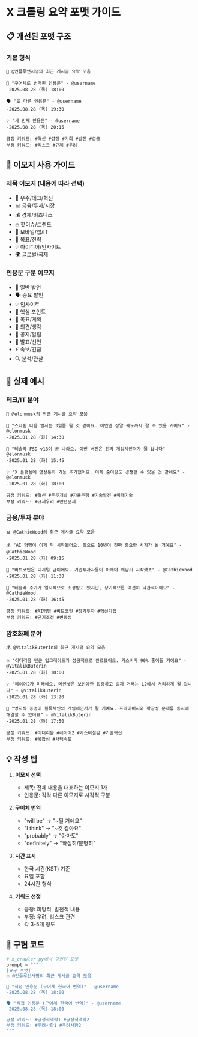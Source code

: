 # X 크롤링 요약 포맷 가이드

## 📋 개선된 포맷 구조

### 기본 형식
```
🚀 @인플루언서명의 최근 게시글 요약 모음

💬 "구어체로 번역된 인용문" - @username
-2025.08.28 (목) 18:00

🗣️ "또 다른 인용문" - @username
-2025.08.28 (목) 19:30

💡 "세 번째 인용문" - @username
-2025.08.28 (목) 20:15

긍정 키워드: #혁신 #성장 #기회 #발전 #성공
부정 키워드: #리스크 #규제 #우려
```

## 🎨 이모지 사용 가이드

### 제목 이모지 (내용에 따라 선택)
- 🚀 우주/테크/혁신
- 📊 금융/투자/시장
- 💰 경제/비즈니스
- 🔥 핫이슈/트렌드
- 📱 모바일/앱/IT
- 🎯 목표/전략
- 💡 아이디어/인사이트
- 🌍 글로벌/국제

### 인용문 구분 이모지
- 💬 일반 발언
- 🗣️ 중요 발언
- 💡 인사이트
- 📌 핵심 포인트
- 🎯 목표/계획
- 💭 의견/생각
- 🔔 공지/알림
- 📢 발표/선언
- ⚡ 속보/긴급
- 🔍 분석/관찰

## 📝 실제 예시

### 테크/IT 분야
```
🚀 @elonmusk의 최근 게시글 요약 모음

💬 "스타쉽 다음 발사는 3월쯤 될 것 같아요. 이번엔 정말 궤도까지 갈 수 있을 거예요" - @elonmusk
-2025.01.28 (화) 14:30

🎯 "테슬라 FSD v13이 곧 나와요. 이번 버전은 진짜 게임체인저가 될 겁니다" - @elonmusk
-2025.01.28 (화) 15:45

💡 "X 플랫폼에 영상통화 기능 추가했어요. 이제 줌이랑도 경쟁할 수 있을 것 같네요" - @elonmusk
-2025.01.28 (화) 18:00

긍정 키워드: #혁신 #우주개발 #자율주행 #기술발전 #미래기술
부정 키워드: #규제우려 #안전문제
```

### 금융/투자 분야
```
📊 @CathieWood의 최근 게시글 요약 모음

💰 "AI 혁명이 이제 막 시작됐어요. 앞으로 10년이 진짜 중요한 시기가 될 거예요" - @CathieWood
-2025.01.28 (화) 09:15

📌 "비트코인은 디지털 금이에요. 기관투자자들이 이제야 깨닫기 시작했죠" - @CathieWood
-2025.01.28 (화) 11:30

🎯 "테슬라 주가가 일시적으로 조정받고 있지만, 장기적으론 여전히 낙관적이에요" - @CathieWood
-2025.01.28 (화) 16:45

긍정 키워드: #AI혁명 #비트코인 #장기투자 #혁신기업
부정 키워드: #단기조정 #변동성
```

### 암호화폐 분야
```
💰 @VitalikButerin의 최근 게시글 요약 모음

🔥 "이더리움 덴쿤 업그레이드가 성공적으로 완료됐어요. 가스비가 90% 줄어들 거예요" - @VitalikButerin
-2025.01.28 (화) 10:00

💡 "레이어2가 미래예요. 메인넷은 보안에만 집중하고 실제 거래는 L2에서 처리하게 될 겁니다" - @VitalikButerin
-2025.01.28 (화) 13:20

🎯 "영지식 증명이 블록체인의 게임체인저가 될 거예요. 프라이버시와 확장성 문제를 동시에 해결할 수 있어요" - @VitalikButerin
-2025.01.28 (화) 17:50

긍정 키워드: #이더리움 #레이어2 #가스비절감 #기술혁신
부정 키워드: #복잡성 #채택속도
```

## 💡 작성 팁

1. **이모지 선택**
   - 제목: 전체 내용을 대표하는 이모지 1개
   - 인용문: 각각 다른 이모지로 시각적 구분

2. **구어체 번역**
   - "will be" → "~될 거예요"
   - "I think" → "~것 같아요"
   - "probably" → "아마도"
   - "definitely" → "확실히/분명히"

3. **시간 표시**
   - 한국 시간(KST) 기준
   - 요일 포함
   - 24시간 형식

4. **키워드 선정**
   - 긍정: 희망적, 발전적 내용
   - 부정: 우려, 리스크 관련
   - 각 3-5개 정도

## 🚀 구현 코드

```python
# x_crawler.py에서 구현된 포맷
prompt = """
[요구 포맷]
🔥 @인플루언서명의 최근 게시글 요약 모음

💬 "직접 인용문 (구어체 한국어 번역)" - @username
-2025.08.28 (목) 18:00

🗣️ "직접 인용문 (구어체 한국어 번역)" - @username
-2025.08.28 (목) 18:00

긍정 키워드: #긍정적맥락1 #긍정적맥락2
부정 키워드: #우려사항1 #우려사항2
"""
```
